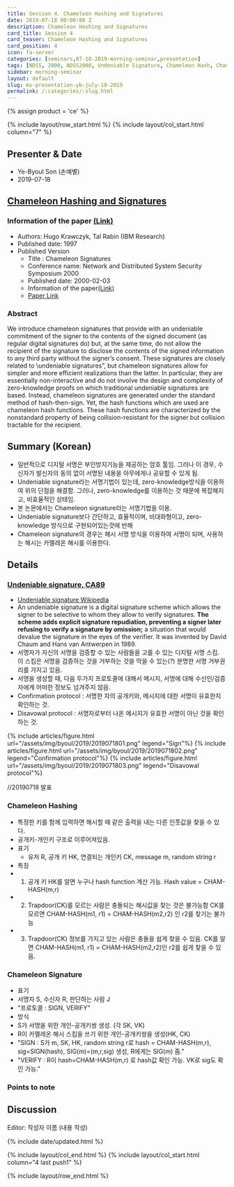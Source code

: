 ```yaml
---
title: Session 4. Chameleon Hashing and Signatures
date: 2019-07-18 00:00:00 Z
description: Chameleon Hashing and Signatures
card_title: Session 4
card_teaser: Chameleon Hashing and Signatures
card_position: 4
icon: fa-server
categories: [seminars,07-18-2019-morning-seminar,presentation]
tags: [NDSS, 2000, NDSS2000, Undeniable Signature, Chameleon Hash, Chameleon Signature]
sidebar: morning-seminar
layout: default
slug: ms-presentation-yb-july-18-2019
permalink: /:categories/:slug.html
---
```


{% assign product = 'ce' %}

{% include layout/row_start.html %}
{% include layout/col_start.html column="7" %}

## Presenter & Date
+ Ye-Byoul Son (손예별)
+ 2019-07-18

## [Chameleon Hashing and Signatures](https://inhaucs.github.io/seminars/07-18-2019-morning-seminar/presentation/ms-presentation-yb-july-18-2019.html)

### Information of the paper [(Link)](https://pdfs.semanticscholar.org/1c29/4428c76ba7d1d0bb5e1d1bc931138c092453.pdf)
+ Authors: Hugo Krawczyk, Tal Rabin (IBM Research) 
+ Published date: 1997
+ Published Version
  + Title : Chameleon Signatures
  + Conference name: Network and Distributed System Security Symposium 2000
  + Published date: 2000-02-03
  + Information of the paper[(Link)](https://www.ndss-symposium.org/ndss2000/chameleon-signatures/)
  + [Paper Link](https://www.ndss-symposium.org/wp-content/uploads/2017/09/Chameleon-Signatures-paper-Hugo-Krawczyk.pdf)
  

### Abstract
We introduce chameleon signatures that provide with an undeniable commitment of the signer to the contents of the signed document (as regular digital signatures do) but, at the same time, do not allow the recipient of the signature to disclose the contents of the signed information to any third party without the signer’s consent. These signatures are closely related to \undeniable signatures”, but chameleon signatures allow for simpler and more efficient realizations than the latter. In particular, they are essentially non-interactive and do not involve the design and complexity of zero-knowledge proofs on which traditional undeniable signatures are based. Instead, chameleon signatures are generated under the standard method of hash-then-sign. Yet, the hash functions which are used are chameleon hash functions. These hash functions are characterized by the nonstandard property of being collision-resistant for the signer but collision tractable for the recipient.

 
## Summary (Korean)
+ 일반적으로 디지털 서명은 부인방지기능을 제공하는 암호 툴임. 그러나 이 경우, 수신자가 발신자의 동의 없이 서명된 내용을 아무에게나 공유할 수 있게 됨.
+ Undeniable signature라는 서명기법이 있는데, zero-knowledge방식을 이용하여 위의 단점을 해결함. 그러나, zero-knowledge를 이용하는 것 때문에 복잡해지고, 비효율적인 상태임.
+ 본 논문에서는 Chameleon signature라는 서명기법을 이용.
+ Undeniable signature보다 간단하고, 효율적이며, 비대화형이고, zero-knowledge 방식으로 구현되어있는것에 반해
+ Chameleon signature의 경우는 해시 서명 방식을 이용하여 서명이 되며, 사용하는 해시는 카멜레온 해시를 이용한다.


## Details
### [Undeniable signature, CA89](https://link.springer.com/content/pdf/10.1007%2F0-387-34805-0_20.pdf)
+ [Undeniable signature Wikipedia](https://en.wikipedia.org/wiki/Undeniable_signature)
+ An undeniable signature is a digital signature scheme which allows the signer to be selective to whom they allow to verify signatures. **The scheme adds explicit signature repudiation, preventing a signer later refusing to verify a signature by omission;** a situation that would devalue the signature in the eyes of the verifier. It was invented by David Chaum and Hans van Antwerpen in 1989.
+ 서명자가 자신의 서명을 검증할 수 있는 사람들을 고를 수 있는 디지털 서명 스킴. 이 스킴은 서명을 검증하는 것을 거부하는 것을 막을 수 있는(?) 분명한 서명 거부권리를 가지고 있음.
+ 서명을 생성할 때, 다음 두가지 프로토콜에 대해서 메시지, 서명에 대해 수신인/검증자에게 어떠한 정보도 넘겨주지 않음.
+ Confirmation protocol : 서명한 자의 공개키와, 메시지에 대한 서명이 유효한지 확인하는 것.
+ Disavowal protocol : 서명자로부터 나온 메시지가 유효한 서명이 아닌 것을 확인하는 것.


{% include articles/figure.html url="/assets/img/byoul/2019/2019071801.png" legend="Sign"%}
{% include articles/figure.html url="/assets/img/byoul/2019/2019071802.png" legend="Confirmation protocol"%}
{% include articles/figure.html url="/assets/img/byoul/2019/2019071803.png" legend="Disavowal protocol"%}

//20190718 발표

### Chameleon Hashing
+ 특정한 키를 함께 입력하면 해시할 때 같은 출력을 내는 다른 인풋값을 찾을 수 있다.
+ 공개키-개인키 구조로 이루어져있음.
+ 표기
  + 유저 R, 공개 키 HK, 연결되는 개인키 CK, message m, random string r
+ 특징
+ 1) 공개 키 HK를 알면 누구나 hash function 계산 가능. Hash value = CHAM-HASH(m,r)
+ 2)	Trapdoor(CK)를 모르는 사람은 충돌되는 해시값을 찾는 것은 불가능함
        CK를 모르면 CHAM-HASH(m1, r1) = CHAM-HASH(m2,r2) 인 r2를 찾기는 불가능
+ 3)	Trapdoor(CK) 정보를 가지고 있는 사람은 충돌을 쉽게 찾을 수 있음.
        CK를 알면 CHAM-HASH(m1, r1) = CHAM-HASH(m2,r2)인 r2를 쉽게 찾을 수 있음.

### Chameleon Signature
+ 표기
+ 서명자 S, 수신자 R, 판단하는 사람 J
+ "프로토콜 : SIGN, VERIFY"
+ 방식
+ S가 서명을 위한 개인-공개키쌍 생성. (각 SK, VK)
+ R이 카멜레온 해시 스킴을 쓰기 위한 개인-공개키쌍을 생성(HK, CK)
+ "SIGN : S가 m, SK, HK, random string r로 hash = CHAM-HASH(m,r), sig=SIGN(hash), SIG(m)=(m,r,sig) 생성, R에게는 SIG(m) 줌."
+ "VERIFY : R이 hash=CHAM-HASH(m,r) 로 hash값 확인 가능. VK로 sig도 확인 가능."


### Points to note


## Discussion
Editor: 작성자 이름
(내용 작성)


{% include date/updated.html %}

{% include layout/col_end.html %}
{% include layout/col_start.html column="4 last push1" %}

{% include layout/row_end.html %}
